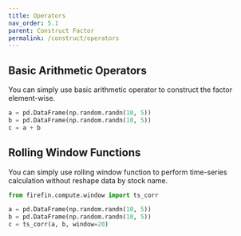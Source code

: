 ```yaml
---
title: Operators
nav_order: 5.1
parent: Construct Factor
permalink: /construct/operators
---
```


## Basic Arithmetic Operators

You can simply use basic arithmetic operator to construct the factor element-wise.

```python
a = pd.DataFrame(np.random.randn(10, 5))
b = pd.DataFrame(np.random.randn(10, 5))
c = a + b
```

## Rolling Window Functions

You can simply use rolling window function to perform time-series calculation without reshape data by stock name.

```python
from firefin.compute.window import ts_corr

a = pd.DataFrame(np.random.randn(10, 5))
b = pd.DataFrame(np.random.randn(10, 5))
c = ts_corr(a, b, window=20)
```